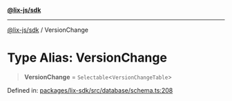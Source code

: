 [**@lix-js/sdk**](../README.md)

***

[@lix-js/sdk](../README.md) / VersionChange

# Type Alias: VersionChange

> **VersionChange** = `Selectable`\<`VersionChangeTable`\>

Defined in: [packages/lix-sdk/src/database/schema.ts:208](https://github.com/opral/monorepo/blob/bb6249bc1f353fcb132d1694b6c77522c0283a94/packages/lix-sdk/src/database/schema.ts#L208)
